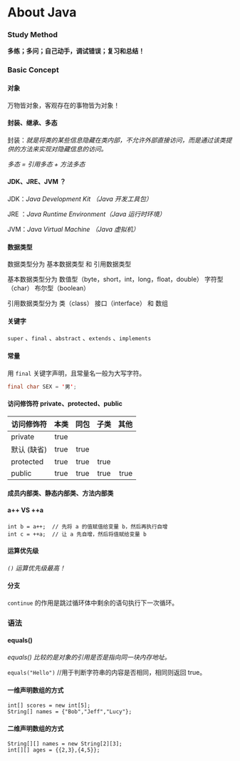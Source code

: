 # About Java

### Study Method

**多练；多问；自己动手，调试错误；复习和总结！**

### Basic Concept

#### 对象

万物皆对象，客观存在的事物皆为对象！

#### 封装、继承、多态

封装：*就是将类的某些信息隐藏在类内部，不允许外部直接访问，而是通过该类提供的方法来实现对隐藏信息的访问。*

*多态 = 引用多态 + 方法多态*

#### JDK、JRE、JVM ？

JDK：*Java Development Kit （Java 开发工具包）*

JRE ：*Java Runtime Environment（Java 运行时环境）* 

JVM：*Java Virtual Machine （Java 虚拟机）*

#### 数据类型

数据类型分为 基本数据类型 和 引用数据类型

基本数据类型分为 数值型（byte，short，int，long，float，double） 字符型（char） 布尔型（boolean）

引用数据类型分为 类（class） 接口（interface） 和 数组

#### 关键字

`super` 、`final` 、`abstract` 、`extends` 、`implements`

#### 常量

用 `final` 关键字声明，且常量名一般为大写字符。

```java
final char SEX = '男';
```

#### 访问修饰符 private、protected、public

|  访问修饰符 | 本类 | 同包 | 子类 | 其他 |
| --------- |:----:|:---:|:---:| ----:|
| private   | true |||
| 默认 (缺省)   | true | true ||
| protected | true | true | true |
| public    | true | true | true |true|

#### 成员内部类、静态内部类、方法内部类

#### a++ VS ++a

	int b = a++;  // 先将 a 的值赋值给变量 b，然后再执行自增
	int c = ++a;  // 让 a 先自增，然后将值赋给变量 b
	
#### 运算优先级

*`()` 运算优先级最高！*

#### 分支

`continue` 的作用是跳过循环体中剩余的语句执行下一次循环。

### 语法

#### equals()

*equals() 比较的是对象的引用是否是指向同一块内存地址。*

`equals("Hello")`  //用于判断字符串的内容是否相同，相同则返回 true。

#### 一维声明数组的方式

	int[] scores = new int[5];
	String[] names = {"Bob","Jeff","Lucy"};

#### 二维声明数组的方式

	String[][] names = new String[2][3];
	int[][] ages = {{2,3},{4,5}};
